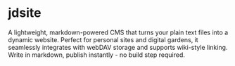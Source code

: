 # jdsite
A lightweight, markdown-powered CMS that turns your plain text files into a dynamic website. Perfect for personal sites and digital gardens, it seamlessly integrates with webDAV storage and supports wiki-style linking. Write in markdown, publish instantly - no build step required.
